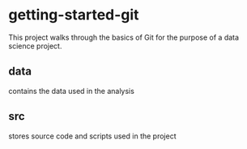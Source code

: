 # getting-started-git

This project walks through the basics of Git for the purpose of a data science project.

## data

contains the data used in the analysis

## src

stores source code and scripts used in the project